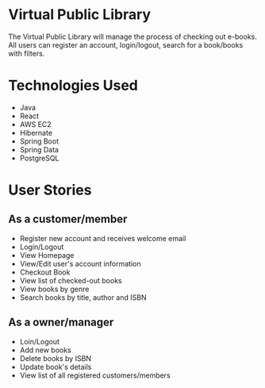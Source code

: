 # Virtual Public Library
The Virtual Public Library will manage the process of checking out e-books. All users can register an account, login/logout, search for a book/books with filters.

# Technologies Used
* Java
* React
* AWS EC2
* Hibernate
* Spring Boot
* Spring Data
* PostgreSQL

# User Stories
## As a customer/member
* Register new account and receives welcome email
* Login/Logout
* View Homepage
* View/Edit user's account information
* Checkout Book
* View list of checked-out books
* View books by genre
* Search books by title, author and ISBN

## As a owner/manager
* Loin/Logout
* Add new books
* Delete books by ISBN
* Update book's details
* View list of all registered customers/members
